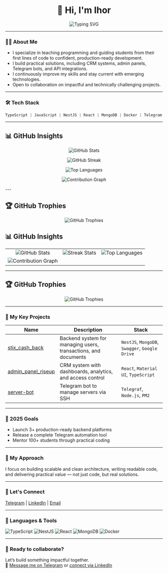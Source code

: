 <h1 align="center">👋 Hi, I'm Ihor</h1>

<p align="center">
  <img src="https://readme-typing-svg.demolab.com?font=Fira+Code&duration=3000&pause=1000&center=true&vCenter=true&width=600&lines=Software+Engineer+%26+Educator;Fullstack+Developer;AI+%26+Automation+Enthusiast" alt="Typing SVG" />
</p>

---

### 👨‍💻 About Me

- I specialize in teaching programming and guiding students from their first lines of code to confident, production-ready development.
- I build practical solutions, including CRM systems, admin panels, Telegram bots, and API integrations.
- I continuously improve my skills and stay current with emerging technologies.
- Open to collaboration on impactful and technically challenging projects.

---

### 🛠️ Tech Stack

```ts
TypeScript | JavaScript | NestJS | React | MongoDB | Docker | Telegram API | Git
```

---

## 📊 GitHub Insights

<p align="center"> <img src="https://github-readme-stats.vercel.app/api?username=ihorhnennyi&show_icons=true&theme=github_dark" alt="GitHub Stats" /> </p> <p align="center"> <img src="https://github-readme-streak-stats.herokuapp.com/?user=ihorhnennyi&theme=github-dark" alt="GitHub Streak" /> </p> <p align="center"> <img src="https://github-readme-stats.vercel.app/api/top-langs/?username=ihorhnennyi&layout=compact&theme=github_dark" alt="Top Languages" /> </p> <p align="center"> <img src="https://github-readme-activity-graph.vercel.app/graph?username=ihorhnennyi&theme=github-dark" alt="Contribution Graph" /> </p>
---

## 🏆 GitHub Trophies

<p align="center">
  <img src="https://github-profile-trophy.vercel.app/?username=ihorhnennyi&theme=darkhub&no-bg=true&margin-w=15" alt="GitHub Trophies" />
</p>

## 📊 GitHub Insights

<table>
  <tr>
    <td align="center">
      <img src="https://github-readme-stats.vercel.app/api?username=ihorhnennyi&show_icons=true&theme=github_dark" alt="GitHub Stats" />
    </td>
    <td align="center">
      <img src="https://github-readme-streak-stats.herokuapp.com/?user=ihorhnennyi&theme=github-dark" alt="Streak Stats" />
    </td>
    <td align="center">
      <img src="https://github-readme-stats.vercel.app/api/top-langs/?username=ihorhnennyi&layout=compact&theme=github_dark" alt="Top Languages" />
    </td>
  </tr>
  <tr>
    <td align="center">
      <img src="https://github-readme-activity-graph.vercel.app/graph?username=ihorhnennyi&theme=github-dark" alt="Contribution Graph" />
    </td>
  </tr>
</table>

---

## 🏆 GitHub Trophies

<p align="center">
  <img src="https://github-profile-trophy.vercel.app/?username=ihorhnennyi&theme=github-dark&no-bg=true&margin-w=10" alt="GitHub Trophies" />
</p>

---

### 🚀 My Key Projects

| Name | Description | Stack |
|------|-------------|-------|
| [stix_cash_back](https://github.com/ihorhnennyi/stix_cash_back) | Backend system for managing users, transactions, and documents | `NestJS`, `MongoDB`, `Swagger`, `Google Drive` |
| [admin_panel_riseup](https://github.com/ihorhnennyi/admin_panel_riseup) | CRM system with dashboards, analytics, and access control | `React`, `Material UI`, `TypeScript` |
| [server-bot](https://github.com/ihorhnennyi/server-bot) | Telegram bot to manage servers via SSH | `Telegraf`, `Node.js`, `PM2` |

---

### 🎯 2025 Goals

- Launch 3+ production-ready backend platforms
- Release a complete Telegram automation tool
- Mentor 100+ students through practical coding

---

### 🧠 My Approach

I focus on building scalable and clean architecture, writing readable code, and delivering practical value — not just code, but real solutions.

---

### 🤝 Let's Connect

<a href="https://t.me/hnennyi" target="_blank">Telegram</a> |
<a href="https://www.linkedin.com/in/ihorhnennyi" target="_blank">LinkedIn</a> |
<a href="mailto:your.email@example.com">Email</a>

---

### 🧰 Languages & Tools

![TypeScript](https://img.shields.io/badge/-TypeScript-3178C6?style=for-the-badge&logo=typescript&logoColor=fff)
![NestJS](https://img.shields.io/badge/-NestJS-E0234E?style=for-the-badge&logo=nestjs&logoColor=fff)
![React](https://img.shields.io/badge/-React-61DAFB?style=for-the-badge&logo=react&logoColor=000)
![MongoDB](https://img.shields.io/badge/-MongoDB-47A248?style=for-the-badge&logo=mongodb&logoColor=fff)
![Docker](https://img.shields.io/badge/-Docker-2496ED?style=for-the-badge&logo=docker&logoColor=fff)

---

### 🚀 Ready to collaborate?

Let’s build something impactful together.  
📩 [Message me on Telegram](https://t.me/hnennyi) or [connect via LinkedIn](https://linkedin.com/in/ihorhnennyi)
